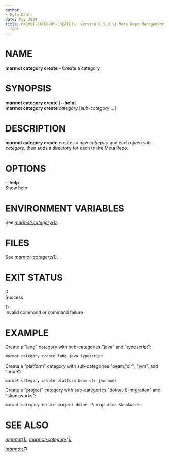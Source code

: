 ```yaml
---
author:
- Kyle Krull
date: May 2024
title: MARMOT-CATEGORY-CREATE(1) Version 0.5.3 \| Meta Repo Management
  Tool
---
```


# NAME

**marmot category create** - Create a category

# SYNOPSIS

**marmot category create** \[**\--help**\]\
**marmot category create** *category* \[*sub-category* ...\]

# DESCRIPTION

**marmot category create** creates a new *category* and each given
*sub-category*, then adds a directory for each to the Meta Repo.

# OPTIONS

**\--help**  
Show help

# ENVIRONMENT VARIABLES

See [*marmot-category(1)*](./marmot-category.1.md).

# FILES

See [*marmot-category(1)*](./marmot-category.1.md).

# EXIT STATUS

0  
Success

1+  
Invalid command or command failure

# EXAMPLE

Create a "lang" category with sub-categories "java" and "typescript":

``` sh
marmot category create lang java typescript
```

Create a "platform" category with sub-categories "beam,"clr", "jvm", and
"node":

``` sh
marmot category create platform beam clr jvm node
```

Create a "project" category with sub-categories "dotnet-8-migration" and
"skunkworks":

``` sh
marmot category create project dotnet-8-migration skunkworks
```

# SEE ALSO

[*marmot(1)*](./marmot.1.md),
[*marmot-category(1)*](./marmot-category.1.md)

[*marmot(7)*](./marmot.7.md)
